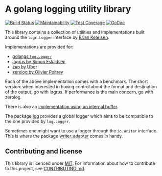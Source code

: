 # A golang logging utility library

[![Build Status](https://travis-ci.org/corvus-ch/logr.svg?branch=master)](https://travis-ci.org/corvus-ch/logr)
[![Maintainability](https://api.codeclimate.com/v1/badges/0c85b21a5a91e898a958/maintainability)](https://codeclimate.com/github/corvus-ch/logr/maintainability)
[![Test Coverage](https://api.codeclimate.com/v1/badges/0c85b21a5a91e898a958/test_coverage)](https://codeclimate.com/github/corvus-ch/logr/test_coverage)
[![GoDoc](https://godoc.org/github.com/corvus-ch/logr?status.svg)](https://godoc.org/github.com/corvus-ch/logr)

This library contains a collection of utilities and implementations built around
the `logr.Logger` interface by [Brian Ketelsen][bketelsen].

Implementations are provided for:

- [golangs `log.Logger`][log.logger]
- [logrus by Simon Eskildsen][logrus]
- [zap by Uber][zap]
- [zerolog by Olivier Poitrey][zerolog]

Each of the above implementation comes with a benchmark. The short version:
when interested in having control about the format and destination of the
output, go with logrus. If performance is the main concern, go with zerolog.

There is also an [implementation using an internal buffer][buffered].

The package [log] provides a global logger which aims to be compatible to the
one provided by `log.Logger`.

Sometimes one might want to use a logger through the `io.Writer` interface. This
is where the package [writer_adapter] comes in handy.

## Contributing and license

This library is licenced under [MIT](LICENSE). For information about how to
contribute to this project, see [CONTRIBUTING.md].

[CONTRIBUTING.md]: https://github.com/corvus-ch/logr/blob/master/CONTRIBUTING.md
[bketelsen]: https://github.com/bketelsen
[buffered]: https://godoc.org/github.com/corvus-ch/logr/buffered
[log.logger]: https://godoc.org/github.com/corvus-ch/logr/log
[log]: https://godoc.org/github.com/corvus-ch/logr/log
[logrus]: https://godoc.org/github.com/corvus-ch/logr/logrus
[writer_adapter]: https://godoc.org/github.com/corvus-ch/logr/writer_adapter
[zap]: https://godoc.org/github.com/corvus-ch/logr/zap
[zerolog]: https://godoc.org/github.com/corvus-ch/logr/zerolog
